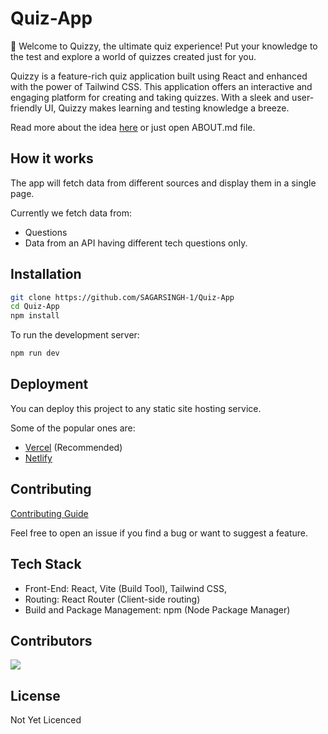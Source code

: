 # Quiz-App

🧠 Welcome to Quizzy, the ultimate quiz experience! Put your knowledge to the test and explore a world of quizzes created just for you.

Quizzy is a feature-rich quiz application built using React and enhanced with the power of Tailwind CSS. This application offers an interactive and engaging platform for creating and taking quizzes. With a sleek and user-friendly UI, Quizzy makes learning and testing knowledge a breeze.

Read more about the idea [here](ABOUT.md) or just open ABOUT.md file.

## How it works

The app will fetch data from different sources and display them in a single page.

Currently we fetch data from:

- Questions
- Data from an API having different tech questions only.

## Installation

```bash
git clone https://github.com/SAGARSINGH-1/Quiz-App
cd Quiz-App
npm install
```

To run the development server:

```bash
npm run dev
```

## Deployment

You can deploy this project to any static site hosting service.

Some of the popular ones are:

- [Vercel](https://vercel.com/) (Recommended)
- [Netlify](https://www.netlify.com/)

## Contributing

[Contributing Guide](CONTRIBUTING.md)

Feel free to open an issue if you find a bug or want to suggest a feature.

## Tech Stack

- Front-End:
  React,
  Vite (Build Tool),
  Tailwind CSS,
- Routing:
  React Router (Client-side routing)
- Build and Package Management:
  npm (Node Package Manager)

## Contributors

<a href="https://github.com/SAGARSINGH-1/Quiz-App/graphs/contributors">
  <img src="https://contrib.rocks/image?repo=SAGARSINGH-1/Quiz-App" />
</a>


## License

Not Yet Licenced
